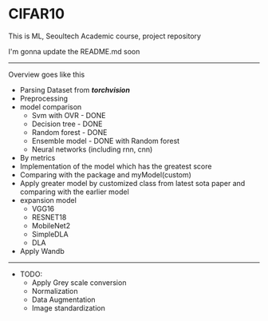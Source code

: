 # CIFAR10
This is ML, Seoultech Academic course, project repository

I'm gonna update the README.md soon

<hr>

Overview goes like this

* Parsing Dataset from **_torchvision_**
* Preprocessing
* model comparison
  * Svm with OVR - DONE
  * Decision tree - DONE
  * Random forest - DONE
  * Ensemble model - DONE with Random forest
  * Neural networks (including rnn, cnn)
* By metrics
* Implementation of the model which has the greatest score
* Comparing with the package and myModel(custom)
* Apply greater model by customized class from latest sota paper and comparing with the earlier model
* expansion model
  * VGG16
  * RESNET18
  * MobileNet2
  * SimpleDLA
  * DLA
* Apply Wandb


<hr>

* TODO:
  * Apply Grey scale conversion
  * Normalization
  * Data Augmentation
  * Image standardization

